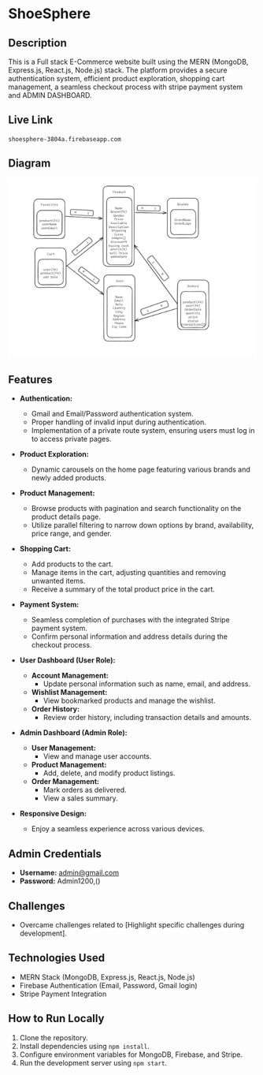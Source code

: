 # ShoeSphere

## Description
This is a Full stack E-Commerce website built using the MERN (MongoDB, Express.js, React.js, Node.js) stack. The platform provides a secure authentication system, efficient product exploration, shopping cart management,  a seamless checkout process with stripe payment system and ADMIN DASHBOARD.
## Live Link
```
shoesphere-3804a.firebaseapp.com
```
## Diagram

![Diagram](https://raw.githubusercontent.com/ornob90/ornob90/main/image_2023-12-10_190029651.png)

## Features
- **Authentication:**
  - Gmail and Email/Password authentication system.
  - Proper handling of invalid input during authentication.
  - Implementation of a private route system, ensuring users must log in to access private pages.

- **Product Exploration:**
  - Dynamic carousels on the home page featuring various brands and newly added products.

- **Product Management:**
  - Browse products with pagination and search functionality on the product details page.
  - Utilize parallel filtering to narrow down options by brand, availability, price range, and gender.

- **Shopping Cart:**
  - Add products to the cart.
  - Manage items in the cart, adjusting quantities and removing unwanted items.
  - Receive a summary of the total product price in the cart.

- **Payment System:**
  - Seamless completion of purchases with the integrated Stripe payment system.
  - Confirm personal information and address details during the checkout process.

- **User Dashboard (User Role):**
  - **Account Management:**
    - Update personal information such as name, email, and address.
  - **Wishlist Management:**
    - View bookmarked products and manage the wishlist.
  - **Order History:**
    - Review order history, including transaction details and amounts.

- **Admin Dashboard (Admin Role):**
  - **User Management:**
    - View and manage user accounts.
  - **Product Management:**
    - Add, delete, and modify product listings.
  - **Order Management:**
    - Mark orders as delivered.
    - View a sales summary.

- **Responsive Design:**
  - Enjoy a seamless experience across various devices.

## Admin Credentials
- **Username:** admin@gmail.com
- **Password:** Admin1200,()

## Challenges
- Overcame challenges related to [Highlight specific challenges during development].

## Technologies Used
- MERN Stack (MongoDB, Express.js, React.js, Node.js)
- Firebase Authentication (Email, Password, Gmail login)
- Stripe Payment Integration

## How to Run Locally
1. Clone the repository.
2. Install dependencies using `npm install`.
3. Configure environment variables for MongoDB, Firebase, and Stripe.
4. Run the development server using `npm start`.


